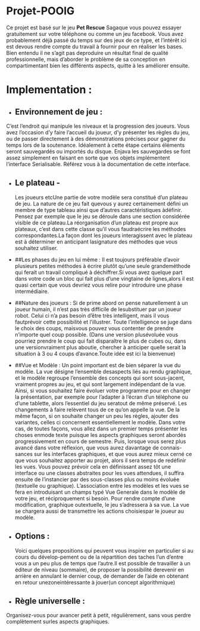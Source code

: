 # Projet-POOIG

Ce projet est basé sur le jeu **Pet Rescue** Sagaque vous pouvez essayer gratuitement sur votre téléphone ou comme un jeu facebook. Vous avez probablement déjà passé du temps sur des jeux de ce type, et l’intérêt ici est devous rendre compte du travail à fournir pour en réaliser les bases. Bien entendu il ne s’agit pas deproduire un résultat final de qualité professionnelle, mais d’aborder le problème de sa conception en compartimentant bien les différents aspects, quitte à les améliorer ensuite.

# Implementation :

*  ## Environnement de jeu :
  C’est l’endroit qui manipule les niveaux et la progression des joueurs. Vous avez l’occasion d’y faire l’accueil du joueur, d’y présenter les règles du jeu, ou de passer directement à des démonstrations précises pour gagner du temps lors de la soutenance. Idéalement à cette étape certains éléments seront sauvegardés ou importés du disque. Enjava les sauvegardes se font assez simplement en faisant en sorte que vos objets implémentent l’interface Serialisable. Référez vous à la documentation de cette interface.

*  ## Le plateau - 
    Les joueurs etcUne partie de votre modèle sera constitué d’un plateau de jeu. La nature de ce jeu fait quevous y aurez certainement défini un membre de type tableau ainsi que d’autres caractéristiques àdéfinir. Pensez par exemple que le jeu se déroule dans une section considérée visible de ce plateau.La réorganisation d’un plateau est propre aux plateaux, c’est dans cette classe qu’il vous faudraécrire les méthodes correspondantes.La façon dont les joueurs interagissent avec le plateau est à déterminer en anticipant lasignature des méthodes que vous souhaitez utiliser.

*  ##Les phases du jeu en lui même :
  Il est toujours préférable d’avoir plusieurs petites méthodes à écrire plutôt qu’une seule grandeméthode qui ferait un travail compliqué à déchiffrer.Si vous avez quelque part dans votre code un bloc qui fait plus d’une vingtaine de lignes,alors il est quasi certain que vous devriez vous relire pour introduire une phase intermédiaire.

*  ##Nature des joueurs :
Si de prime abord on pense naturellement à un joueur humain, il n’est pas très difficile de lesubstituer par un joueur robot. Celui ci n’a pas besoin d’être très intelligent, mais il vous fautprévoir cette possibilité et l’illustrer. Toute l’intelligence se juge dans le choix des coups, maisvous pouvez vous contenter de prendre n’importe quel coup possible. (Dans une version plusévoluée vous pourriez prendre le coup qui fait disparaître le plus de cubes ou, dans une versionvraiment plus aboutie, chercher à anticiper quelle serait la situation à 3 ou 4 coups d’avance.Toute idée est ici la bienvenue)

*  ##Vue et Modèle :
Un point important est de bien séparer la vue du modèle. La vue désigne l’ensemble desaspects liés au rendu graphique, et le modèle regroupe l’ensemble des concepts qui sont sous-jacent, vraiment propres au jeu, et qui sont largement indépendant de la vue. Ainsi, si vous souhaitez faire évoluer votre programme pour en changer la présentation, par exemple pour l’adapter à l’écran d’un téléphone ou d’une tablette, alors l’essentiel du jeu seratout de même préservé. Les changements à faire relèvent tous de ce qu’on appelle la vue. De la même façon, si on souhaite changer un peu les règles, ajouter des variantes, celles ci concernent essentiellement le modèle. Dans votre cas, de toutes façons, vous allez dans un premier temps présenter les choses enmode texte puisque les aspects graphiques seront abordés progressivement en cours de semestre. Puis, lorsque vous serez plus avancé dans votre réflexion, que vous aurez davantage de connais-sances sur les interfaces graphiques, et que vous aurez mieux cerné ce que vous souhaitez apporter au projet, alors il sera temps de redéfinir les vues. Vous pouvez prévoir cela en définissant assez tôt une interface ou une classes abstraites pour les vues attendues, il suffira ensuite de l’instancier par des sous-classes plus ou moins évoluée (textuelle ou graphique). L’association entre les modèles et les vues se fera en introduisant un champs typé Vue Generale dans le modèle de votre jeu, et réciproquement si besoin. Pour rendre compte d’une modification, graphique outextuelle, le jeu s’adressera à sa vue. La vue se chargera aussi de transmettre les actions choisiespar le joueur au modèle.

* ## Options :
  Voici quelques propositions qui peuvent vous inspirer en particulier si au cours du dévelop-pement ou de la répartition des taches l’un d’entre vous a un peu plus de temps que l’autre.Il est possible de travailler à un éditeur de niveau (sommaire), de proposer la possibilité derevenir en arrière en annulant le dernier coup, de demander de l’aide en obtenant en retour unezoneintéressante à jouer(un concept algorithmique)

* ## Règle universelle :
Organisez-vous pour avancer petit à petit, régulièrement, sans vous perdre complètement surles aspects graphiques.
